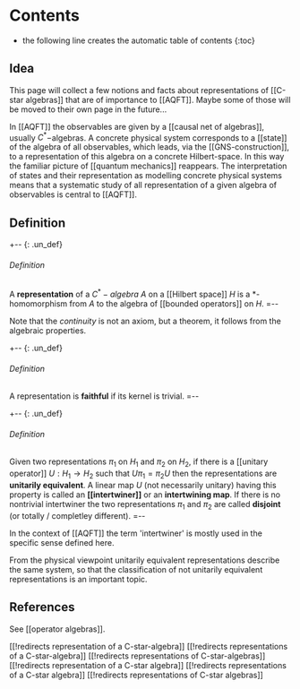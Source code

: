 
# Contents
* the following line creates the automatic table of contents
{:toc}


## Idea

This page will collect a few notions and facts about representations of [[C-star algebras]] that are of importance to [[AQFT]]. Maybe some of those will be moved to their own page in the future...

In [[AQFT]] the observables are given by a [[causal net of algebras]], usually $C^*-$algebras. A concrete physical system corresponds to a [[state]] of the algebra of all observables, which leads, via the [[GNS-construction]], to a representation of this algebra on a concrete Hilbert-space. In this way the familiar picture of [[quantum mechanics]] reappears. The interpretation of states and their representation as modelling concrete physical systems means that a systematic study of all representation of a given algebra of observables is central to [[AQFT]].

## Definition

+-- {: .un_def}
###### Definition
A **representation** of a $C^*-algebra$ $A$ on a [[Hilbert space]] $H$ is a $*$-homomorphism from $A$ to the algebra of [[bounded operators]] on $H$.
=--

Note that the _continuity_ is not an axiom, but a theorem, it follows from the algebraic properties.

+-- {: .un_def}
###### Definition
A representation is **faithful** if its kernel is trivial.
=--

+-- {: .un_def}
###### Definition
Given two representations $\pi_1$ on $H_1$ and $\pi_2$ on $H_2$, if there is a [[unitary operator]] $U: H_1 \to H_2$ such that $U \pi_1 = \pi_2 U$ then the representations are **unitarily equivalent**. A linear map $U$ (not necessarily unitary) having this property is called an **[[intertwiner]]** or an **intertwining map**. If there is no nontrivial intertwiner the two representations $\pi_1$ and $\pi_2$ are called **disjoint** (or totally / completley different).
=--

In the context of [[AQFT]] the term 'intertwiner' is mostly used in the specific sense defined here.

From the physical viewpoint unitarily equivalent representations describe the same system, so that the classification of not unitarily equivalent representations is an important topic.


## References

See [[operator algebras]].


[[!redirects representation of a C-star-algebra]]
[[!redirects representations of a C-star-algebra]]
[[!redirects representations of C-star-algebras]]
[[!redirects representation of a C-star algebra]]
[[!redirects representations of a C-star algebra]]
[[!redirects representations of C-star algebras]]
